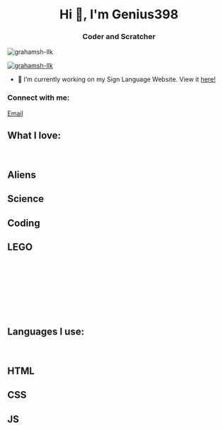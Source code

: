 <h1 align="center">Hi 👋, I'm Genius398</h1>
<h3 align="center">Coder and Scratcher</h3>

<p align="left"> <img src="https://komarev.com/ghpvc/?username=Genius398&label=Profile%20views&color=0e75b6&style=flat" alt="grahamsh-llk" /> </p>

<p align="left"> <a href="https://github.com/ryo-ma/github-profile-trophy"><img src="https://github-profile-trophy.vercel.app/?username=grahamsh-llk&margin-w=15&margin-h=15" alt="grahamsh-llk" /></a> </p>

- 🔭 I’m currently working on my Sign Language Website. View it <a href="https://github.com/Genius398/The-Sign-Langauge-Web-App" target="blank_">here!</a>

<h3 align="left">Connect with me:</h3>
<a href="mailto:anantjitchander@gmail.com" target="blank">Email</a>

<h2>What I love:</h2>
<br>
<h2>Aliens</h2>
<h2>Science</h2>
<h2>Coding</h2>
<h2>LEGO</h2>
<br>
<br>
<br>
<br>
<br>
<br>
<br>
<h2>Languages I use:</h2>
<br>
<h2>HTML</h2>
<h2>CSS</h2>
<h2>JS</h2>

